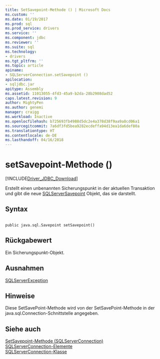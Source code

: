 ```yaml
---
title: SetSavepoint-Methode () | Microsoft Docs
ms.custom: ''
ms.date: 01/19/2017
ms.prod: sql
ms.prod_service: drivers
ms.service: ''
ms.component: jdbc
ms.reviewer: ''
ms.suite: sql
ms.technology:
- drivers
ms.tgt_pltfrm: ''
ms.topic: article
apiname:
- SQLServerConnection.setSavepoint ()
apilocation:
- sqljdbc.jar
apitype: Assembly
ms.assetid: 11013055-4fd3-45a9-b2da-28b2908dad52
caps.latest.revision: 9
author: MightyPen
ms.author: genemi
manager: craigg
ms.workload: Inactive
ms.openlocfilehash: b725693fb4988d5dc2e4a378d38f9aa9a8cd06a1
ms.sourcegitcommit: 7a6df3fd5bea9282ecdeffa94d13ea1da6def80a
ms.translationtype: HT
ms.contentlocale: de-DE
ms.lasthandoff: 04/16/2018
---
```

# <a name="setsavepoint-method-"></a>setSavepoint-Methode ()
[!INCLUDE[Driver_JDBC_Download](../../../includes/driver_jdbc_download.md)]

  Erstellt einen unbenannten Sicherungspunkt in der aktuellen Transaktion und gibt die neue [SQLServerSavepoint](../../../connect/jdbc/reference/sqlserversavepoint-class.md) Objekt, das sie darstellt.  
  
## <a name="syntax"></a>Syntax  
  
```  
  
public java.sql.Savepoint setSavepoint()  
```  
  
## <a name="return-value"></a>Rückgabewert  
 Ein Sicherungspunkt-Objekt.  
  
## <a name="exceptions"></a>Ausnahmen  
 [SQLServerException](../../../connect/jdbc/reference/sqlserverexception-class.md)  
  
## <a name="remarks"></a>Hinweise  
 Diese SetSavePoint-Methode wird von der SetSavePoint-Methode in der java.sql.Connection-Schnittstelle angegeben.  
  
## <a name="see-also"></a>Siehe auch  
 [SetSavepoint-Methode &#40;SQLServerConnection&#41;](../../../connect/jdbc/reference/setsavepoint-method-sqlserverconnection.md)   
 [SQLServerConnection-Elemente](../../../connect/jdbc/reference/sqlserverconnection-members.md)   
 [SQLServerConnection-Klasse](../../../connect/jdbc/reference/sqlserverconnection-class.md)  
  
  
